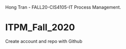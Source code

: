 Hong Tran - FALL20-CIS4105-IT Process Management.
# ITPM_Fall_2020
Create account and repo with Github
